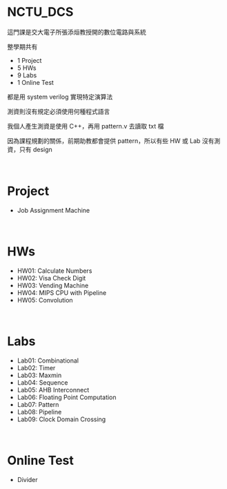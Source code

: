 NCTU_DCS
===
這門課是交大電子所張添烜教授開的數位電路與系統

整學期共有 
- 1 Project 
- 5 HWs
- 9 Labs
- 1 Online Test

都是用 system verilog 實現特定演算法

測資則沒有規定必須使用何種程式語言

我個人產生測資是使用 C++，再用 pattern.v 去讀取 txt 檔

因為課程規劃的關係，前期助教都會提供 pattern，所以有些 HW 或 Lab 沒有測資，只有 design

&emsp;

Project
===
- Job Assignment Machine

&emsp;

HWs
===
- HW01: Calculate Numbers 
- HW02: Visa Check Digit
- HW03: Vending Machine
- HW04: MIPS CPU with Pipeline
- HW05: Convolution

&emsp;

Labs
===
- Lab01: Combinational
- Lab02: Timer
- Lab03: Maxmin
- Lab04: Sequence
- Lab05: AHB Interconnect
- Lab06: Floating Point Computation
- Lab07: Pattern
- Lab08: Pipeline
- Lab09: Clock Domain Crossing

&emsp;

Online Test
===
- Divider